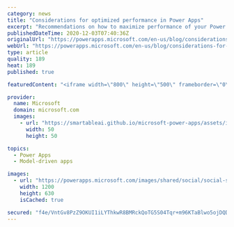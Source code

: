 ```yaml
---
category: news
title: "Considerations for optimized performance in Power Apps"
excerpt: "Recommendations on how to maximize performance of your Power Apps "
publishedDateTime: 2020-12-03T07:40:36Z
originalUrl: "https://powerapps.microsoft.com/en-us/blog/considerations-for-optimized-performance-in-power-apps/"
webUrl: "https://powerapps.microsoft.com/en-us/blog/considerations-for-optimized-performance-in-power-apps/"
type: article
quality: 189
heat: 189
published: true

featuredContent: "<iframe width=\"800\" height=\"500\" frameborder=\"0\" src=\"https://www.youtube.com/embed/jcKoqC9Vfmo\" allow=\"accelerometer; autoplay; encrypted-media; gyroscope; picture-in-picture\" allowfullscreen></iframe>"

provider:
  name: Microsoft
  domain: microsoft.com
  images:
    - url: "https://smartableai.github.io/microsoft-power-apps/assets/images/organizations/microsoft.com-50x50.jpg"
      width: 50
      height: 50

topics:
  - Power Apps
  - Model-driven apps

images:
  - url: "https://powerapps.microsoft.com/images/shared/social/social-share-post-ignite.png"
    width: 1200
    height: 630
    isCached: true

secured: "f4e/VntGv8PzZ9OKUI1iLYThkwR8BMRckQoTG5S04Tqr+m96KTaBlwo5ojDQDCQV4azPsdxMhY9qUSa3uSyzQUVJvI7Ky7vDPr2mj0uYbMHY5z78NwQH6ulgztJ1NxBLPrfpoqRqTr8C3+PLgcxQ2X9BP0QMBPkO1arHTYKKmzpPRUNW0csoeeLd3w8Y+O6IFRbBXD609P69YLiehit5zVxni4x5ylbULhwhzL7HPmwvrXCq5TQGNExlOrkAzxQSvkEFarDgVx4v9TcnUmeyBET5mqzPCEF0Xp42E6AoqtFYKl9WoOedkzCJrIU6yBUlgfJpTK5yo9UE0uQMyQVO7R/IzGC4hhWTLXBWE9vmIZtIgQp8cWklwioHSvDL6RgSt//ao9YPakutN1cN1xGNZbyeHeNI39aFYRFAKHwLUetFCI8r2JaEWltzkVO9kVEJ;1GdvJRsz05dhS2iuZfXPnA=="
---
```


